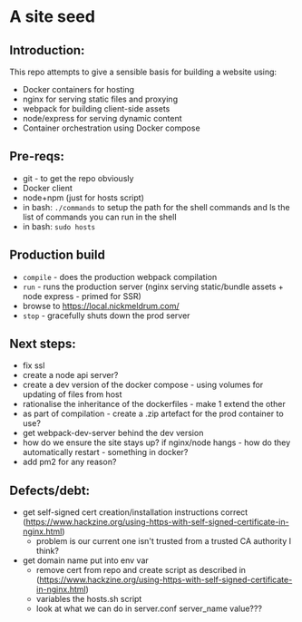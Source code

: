 # A site seed

## Introduction:

This repo attempts to give a sensible basis for building a website using:

 * Docker containers for hosting
 * nginx for serving static files and proxying
 * webpack for building client-side assets
 * node/express for serving dynamic content
 * Container orchestration using Docker compose

## Pre-reqs:
 * git - to get the repo obviously
 * Docker client
 * node+npm (just for hosts script)
 * in bash: `./commands` to setup the path for the shell commands and ls the list of commands you can run in the shell
 * in bash: `sudo hosts`

## Production build
 * `compile` - does the production webpack compilation
 * `run` - runs the production server (nginx serving static/bundle assets + node express - primed for SSR)
 * browse to https://local.nickmeldrum.com/
 * `stop` - gracefully shuts down the prod server

## Next steps:
 * fix ssl
 * create a node api server?
 * create a dev version of the docker compose - using volumes for updating of files from host
 * rationalise the inheritance of the dockerfiles - make 1 extend the other
 * as part of compilation - create a .zip artefact for the prod container to use?
 * get webpack-dev-server behind the dev version
 * how do we ensure the site stays up? if nginx/node hangs - how do they automatically restart - something in docker?
 * add pm2 for any reason?

## Defects/debt:
 * get self-signed cert creation/installation instructions correct (https://www.hackzine.org/using-https-with-self-signed-certificate-in-nginx.html)
   * problem is our current one isn't trusted from a trusted CA authority I think?
 * get domain name put into env var
   * remove cert from repo and create script as described in (https://www.hackzine.org/using-https-with-self-signed-certificate-in-nginx.html)
   * variables the hosts.sh script
   * look at what we can do in server.conf server_name value???

